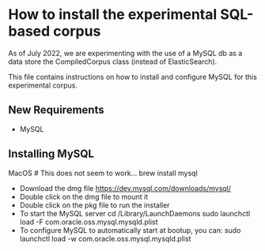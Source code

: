 # How to install the experimental SQL-based corpus

As of July 2022, we are experimenting with the use of a MySQL db as a data store 
the CompiledCorpus class (instead of ElasticSearch).

This file contains instructions on how to install and configure MySQL for this 
experimental corpus.

## New Requirements

- MySQL

## Installing MySQL

MacOS
    # This does not seem to work...
    brew install mysql
    
- Download the dmg file
     https://dev.mysql.com/downloads/mysql/
- Double click on the dmg file to mount it
- Double click on the pkg file to run the installer
- To start the MySQL server 
    cd /Library/LaunchDaemons
    sudo launchctl load -F com.oracle.oss.mysql.mysqld.plist
- To configure MySQL to automatically start at bootup, you can:
    sudo launchctl load -w com.oracle.oss.mysql.mysqld.plist


    
